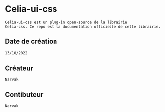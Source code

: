 # Celia-ui-css
    Celia-ui-css est un plug-in open-source de la librairie 
    Celia-css. Ce repo est la documentation officielle de cette librairie. 

## Date de création
    13/10/2022

## Créateur
    Narvak

## Contibuteur
    Narvak